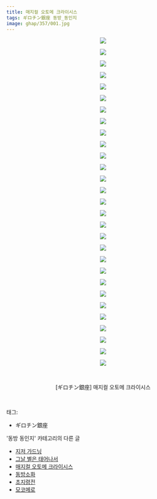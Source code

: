 ```yaml
---
title: 매지컬 오토메 크라이시스
tags: ギロチン銀座 동방_동인지
image: ghap/357/001.jpg
---
```

<div class="article">
<p style="text-align: center; clear: none; float: none;"><img src="{{ site.nasurl }}/ghap/357/001.jpg"/></p>
<p style="text-align: center; clear: none; float: none;"><img src="{{ site.nasurl }}/ghap/357/002.jpg"/></p>
<p style="text-align: center; clear: none; float: none;"><img src="{{ site.nasurl }}/ghap/357/003.jpg"/></p>
<p style="text-align: center; clear: none; float: none;"><img src="{{ site.nasurl }}/ghap/357/004.jpg"/></p>
<p style="text-align: center; clear: none; float: none;"><img src="{{ site.nasurl }}/ghap/357/005.jpg"/></p>
<p style="text-align: center; clear: none; float: none;"><img src="{{ site.nasurl }}/ghap/357/006.jpg"/></p>
<p style="text-align: center; clear: none; float: none;"><img src="{{ site.nasurl }}/ghap/357/007.jpg"/></p>
<p style="text-align: center; clear: none; float: none;"><img src="{{ site.nasurl }}/ghap/357/008.jpg"/></p>
<p style="text-align: center; clear: none; float: none;"><img src="{{ site.nasurl }}/ghap/357/009.jpg"/></p>
<p style="text-align: center; clear: none; float: none;"><img src="{{ site.nasurl }}/ghap/357/010.jpg"/></p>
<p style="text-align: center; clear: none; float: none;"><img src="{{ site.nasurl }}/ghap/357/011.jpg"/></p>
<p style="text-align: center; clear: none; float: none;"><img src="{{ site.nasurl }}/ghap/357/012.jpg"/></p>
<p style="text-align: center; clear: none; float: none;"><img src="{{ site.nasurl }}/ghap/357/013.jpg"/></p>
<p style="text-align: center; clear: none; float: none;"><img src="{{ site.nasurl }}/ghap/357/014.jpg"/></p>
<p style="text-align: center; clear: none; float: none;"><img src="{{ site.nasurl }}/ghap/357/015.jpg"/></p>
<p style="text-align: center; clear: none; float: none;"><img src="{{ site.nasurl }}/ghap/357/016.jpg"/></p>
<p style="text-align: center; clear: none; float: none;"><img src="{{ site.nasurl }}/ghap/357/017.jpg"/></p>
<p style="text-align: center; clear: none; float: none;"><img src="{{ site.nasurl }}/ghap/357/018.jpg"/></p>
<p style="text-align: center; clear: none; float: none;"><img src="{{ site.nasurl }}/ghap/357/019.jpg"/></p>
<p style="text-align: center; clear: none; float: none;"><img src="{{ site.nasurl }}/ghap/357/020.jpg"/></p>
<p style="text-align: center; clear: none; float: none;"><img src="{{ site.nasurl }}/ghap/357/021.jpg"/></p>
<p style="text-align: center; clear: none; float: none;"><img src="{{ site.nasurl }}/ghap/357/022.jpg"/></p>
<p style="text-align: center; clear: none; float: none;"><img src="{{ site.nasurl }}/ghap/357/023.jpg"/></p>
<p style="text-align: center; clear: none; float: none;"><img src="{{ site.nasurl }}/ghap/357/024.jpg"/></p>
<p style="text-align: center; clear: none; float: none;"><img src="{{ site.nasurl }}/ghap/357/025.jpg"/></p>
<p style="text-align: center; clear: none; float: none;"><img src="{{ site.nasurl }}/ghap/357/026.jpg"/></p>
<p style="text-align: center; clear: none; float: none;"><img src="{{ site.nasurl }}/ghap/357/027.jpg"/></p>
<p style="text-align: center; clear: none; float: none;"><img src="{{ site.nasurl }}/ghap/357/028.jpg"/></p>
<p style="text-align: center; clear: none; float: none;"><img src="{{ site.nasurl }}/ghap/357/029.jpg"/></p>
<p style="text-align: center; clear: none; float: none;"><br/></p>
<p style="text-align: center; clear: none; float: none;">[ギロチン銀座] 매지컬 오토메 크라이시스</p>
<p><br/></p>
</div><div class="tagTrail">
<p>태그: </p>
<ul>
<li>ギロチン銀座</li>
</ul>
</div><div class="another">
<p>'동방 동인지' 카테고리의 다른 글</p>
<ul>
<li><a href="/2016-06-20-ghap_359">지저 가드닝</a></li>
<li><a href="/2016-06-20-ghap_358">그날 별은 태어나서</a></li>
<li><a href="/2016-06-20-ghap_357">매지컬 오토메 크라이시스</a></li>
<li><a href="/2016-06-20-ghap_356">동방소화</a></li>
<li><a href="/2016-06-20-ghap_354">초지령전</a></li>
<li><a href="/2016-06-20-ghap_353">모코메로</a></li>
</ul>
</div><div class="cb_module cb_fluid">
<div class="cb_wrt cb_profile">
</div><!-- commentList close -->
</div>